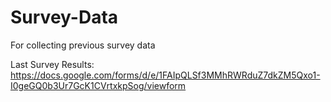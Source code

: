 # Survey-Data
For collecting previous survey data

Last Survey Results:
https://docs.google.com/forms/d/e/1FAIpQLSf3MMhRWRduZ7dkZM5Qxo1-I0geGQ0b3Ur7GcK1CVrtxkpSog/viewform
